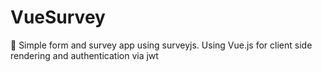 # VueSurvey
📜 Simple form and survey app using surveyjs. Using Vue.js for client side rendering and authentication via jwt
